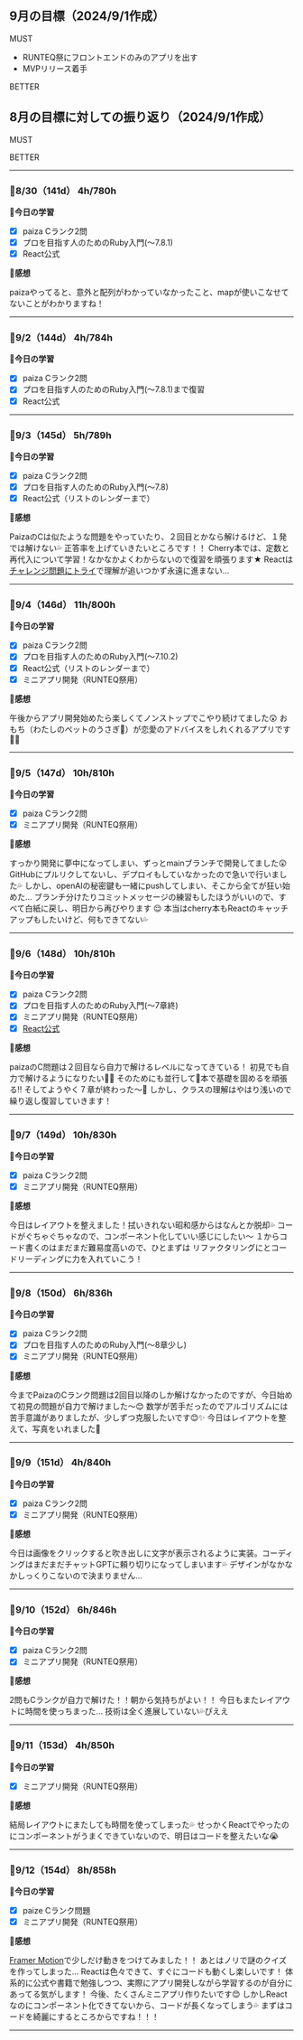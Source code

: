 ## 9月の目標（2024/9/1作成）
MUST
- RUNTEQ祭にフロントエンドのみのアプリを出す
- MVPリリース着手
  
BETTER


## 8月の目標に対しての振り返り（2024/9/1作成）
MUST

  
BETTER

***
### 🍓8/30（141d） 4h/780h
**🐰今日の学習**
- [x] paiza Cランク2問
- [x] プロを目指す人のためのRuby入門(〜7.8.1)
- [x] React公式
 
**🐣感想**
 
paizaやってると、意外と配列がわかっていなかったこと、mapが使いこなせてないことがわかりますね！
***
### 🍓9/2（144d） 4h/784h
**🐰今日の学習**
- [x] paiza Cランク2問
- [x] プロを目指す人のためのRuby入門(〜7.8.1)まで復習
- [x] React公式
***
### 🍓9/3（145d） 5h/789h
**🐰今日の学習**
- [x] paiza Cランク2問
- [x] プロを目指す人のためのRuby入門(〜7.8)
- [x] React公式（リストのレンダーまで）
 
**🐣感想**
 
PaizaのCは似たような問題をやっていたり、２回目とかなら解けるけど、１発では解けない💦
正答率を上げていきたいところです！！ 
Cherry本では、定数と再代入について学習！なかなかよくわからないので復習を頑張ります★
Reactは[チャレンジ問題にトライ](https://ja.react.dev/learn/rendering-lists)で理解が追いつかず永遠に進まない…
***
### 🍓9/4（146d） 11h/800h
**🐰今日の学習**
- [x] paiza Cランク2問
- [x] プロを目指す人のためのRuby入門(〜7.10.2)
- [x] React公式（リストのレンダーまで）
- [x] ミニアプリ開発（RUNTEQ祭用）
 
**🐣感想**
 
午後からアプリ開発始めたら楽しくてノンストップでこやり続けてました😲
おもち（わたしのペットのうさぎ🐰）が恋愛のアドバイスをしれくれるアプリです🐰💖
***
### 🍓9/5（147d） 10h/810h
**🐰今日の学習**
- [x] paiza Cランク2問
- [x] ミニアプリ開発（RUNTEQ祭用）
 
**🐣感想**
 
すっかり開発に夢中になってしまい、ずっとmainブランチで開発してました😲
GitHubにプルリクしてないし、デプロイもしていなかったので急いで行いました💦 
しかし、openAIの秘密鍵も一緒にpushしてしまい、そこから全てが狂い始めた…
ブランチ分けたりコミットメッセージの練習もしたほうがいいので、すべて白紙に戻し、明日から再びやります :relieved: 
本当はcherry本もReactのキャッチアップもしたいけど、何もできてない💦
***
### 🍓9/6（148d） 10h/810h
**🐰今日の学習**
- [x] paiza Cランク2問
- [x] プロを目指す人のためのRuby入門(〜7章終)
- [x] ミニアプリ開発（RUNTEQ祭用）
- [x] [React公式](https://ja.react.dev/learn/keeping-components-pure )
 
**🐣感想**
 
paizaのC問題は２回目なら自力で解けるレベルになってきている！
初見でも自力で解けるようになりたい💪✨
そのためにも並行して🍒本で基礎を固めるを頑張る‼
そしてようやく７章が終わった〜💪
しかし、クラスの理解はやはり浅いので繰り返し復習していきます！
***
### 🍓9/7（149d） 10h/830h
**🐰今日の学習**
- [x] paiza Cランク2問
- [x] ミニアプリ開発（RUNTEQ祭用）
 
**🐣感想**
 
今日はレイアウトを整えました！拭いきれない昭和感からはなんとか脱却💦
コードがぐちゃぐちゃなので、コンポーネント化していい感じにしたい〜
１からコード書くのはまだまだ難易度高いので、ひとまずは
リファクタリングにとコードリーディングに力を入れていこう！
***
### 🍓9/8（150d） 6h/836h
**🐰今日の学習**
- [x] paiza Cランク2問
- [x] プロを目指す人のためのRuby入門(〜8章少し)
- [x] ミニアプリ開発（RUNTEQ祭用）
 
**🐣感想**
 
今までPaizaのCランク問題は2回目以降のしか解けなかったのですが、今日始めて初見の問題が自力で解けました〜😊
数学が苦手だったのでアルゴリズムには苦手意識がありましたが、少しずつ克服したいです😊✨
今日はレイアウトを整えて、写真をいれました💖
***
### 🍓9/9（151d） 4h/840h　
**🐰今日の学習**
- [x] paiza Cランク2問
- [x] ミニアプリ開発（RUNTEQ祭用）
 
**🐣感想**

今日は画像をクリックすると吹き出しに文字が表示されるように実装。コーディングはまだまだチャットGPTに頼り切りになってしまいます💦
デザインがなかなかしっくりこないので決まりません…
***
### 🍓9/10（152d） 6h/846h
**🐰今日の学習**
- [x] paiza Cランク2問
- [x] ミニアプリ開発（RUNTEQ祭用）
 
**🐣感想**
 
2問もCランクが自力で解けた！！朝から気持ちがよい！！
今日もまたレイアウトに時間を使っちまった…
技術は全く進展していない💦ぴええ
***
### 🍓9/11（153d） 4h/850h
**🐰今日の学習**
- [x] ミニアプリ開発（RUNTEQ祭用）
 
**🐣感想**
 
結局レイアウトにまたしても時間を使ってしまった💦
せっかくReactでやったのにコンポーネントがうまくできていないので、明日はコードを整えたいな😭
***
### 🍓9/12（154d） 8h/858h
**🐰今日の学習**
- [x] paize Cランク問題
- [x] ミニアプリ開発（RUNTEQ祭用）
 
**🐣感想**
 
[Framer Motion](https://www.framer.com/motion/)で少しだけ動きをつけてみました！！
あとはノリで謎のクイズを作ってしまった…
Reactは色々できて、すぐにコードも動くし楽しいです！
体系的に公式や書籍で勉強しつつ、実際にアプリ開発しながら学習するのが自分にあってる気がします！
今後、たくさんミニアプリ作りたいです😊
しかしReactなのにコンポーネント化できてないから、コードが長くなってしまう💦
まずはコードを綺麗にするところからですね！！！
***
